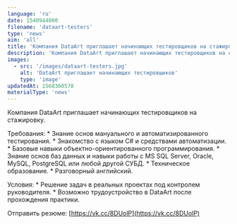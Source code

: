 ```yaml
---
language: 'ru'
date: 1540944000
filename: 'dataart-testers'
type: 'news'
aim: 'all'
title: 'Компания DataArt приглашает начинающих тестировщиков на стажировку'
description: 'Компания DataArt приглашает начинающих тестировщиков на стажировку...'
images:
  - src: '/images/dataart-testers.jpg'
    alt: 'DataArt приглашает начинающих тестировщиков'
    type: 'image'
updatedAt: 1568360578
materialType: 'news'
---
```

Компания DataArt приглашает начинающих тестировщиков на стажировку.

Требования: \* Знание основ мануального и автоматизированного тестирования. \* Знакомство с языком С# и средствами автоматизации. \* Базовые навыки объектно-ориентированного программирования. \* Знание основ баз данных и навыки работы с MS SQL Server, Oracle, MySQL, PostgreSQL или любой другой СУБД. \* Техническое образование. \* Разговорный английский.

Условия: \* Решение задач в реальных проектах под контролем руководителя. \* Возможно трудоустройство в DataArt после прохождения практики.

Отправить резюме: [https://vk.cc/8DUolP](https://vk.cc/8DUolP)
